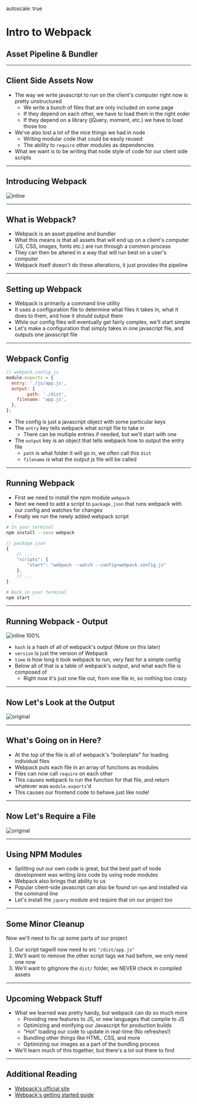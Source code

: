 autoscale: true

# Intro to Webpack
## Asset Pipeline & Bundler

---

## Client Side Assets Now

* The way we write javascript to run on the client's computer right now is pretty unstructured
	* We write a bunch of files that are only included on some page
	* If they depend on each other, we have to load them in the right order
	* If they depend on a library (jQuery, moment, etc.) we have to load those too
* We've also lost a lot of the nice things we had in node
	* Writing modular code that could be easily reused
	* The ability to `require` other modules as dependencies
* What we want is to be writing that node style of code for our client side scripts

---

## Introducing Webpack

![inline](./webpack.png)

---

## What is Webpack?

* Webpack is an asset pipeline and bundler
* What this means is that all assets that will end up on a client's computer (JS, CSS, images, fonts etc.) are run through a common process
* They can then be altered in a way that will run best on a user's computer
* Webpack itself doesn't do these alterations, it just provides the pipeline

---

## Setting up Webpack

* Webpack is primarily a command line utility
* It uses a configuration file to determine what files it takes in, what it does to them, and how it should output them
* While our config files will eventually get fairly complex, we'll start simple
* Let's make a configuration that simply takes in one javascript file, and outputs one javascript file

---

## Webpack Config

```js
// webpack.config.js
module.exports = {
  entry: './js/app.js',
  output: {
		path: './dist',
    filename: 'app.js',
  },
};
```

* The config is just a javascript object with some particular keys
* The `entry` key tells webpack what script file to take in
	* There can be multiple entries if needed, but we'll start with one
* The `output` key is an object that tells webpack how to output the entry file
	* `path` is what folder it will go in, we often call this `dist`
	* `filename` is what the output js file will be called

---

## Running Webpack

* First we need to install the npm module `webpack`
* Next we need to add a script to `package.json` that runs webpack with our config and watches for changes
* Finally we run the newly added webpack script

```bash
# In your terminal
npm install --save webpack
```

```js
// package.json
{
	// ...
	"scripts": {
		"start": "webpack --watch --config=webpack.config.js"
	},
	// ...
}
```

```bash
# Back in your terminal
npm start
```

---

## Running Webpack - Output

![inline 100%](./webpack-terminal.png)

* `hash` is a hash of all of webpack's output (More on this later)
* `version` is just the version of Webpack
* `time` is how long it took webpack to run, very fast for a simple config
* Below all of that is a table of webpack's output, and what each file is composed of
	* Right now it's just one file out, from one file in, so nothing too crazy

---

## Now Let's Look at the Output

![original](./code-bg.png)

---

## What's Going on in Here?

* At the top of the file is all of webpack's "boilerplate" for loading individual files
* Webpack puts each file in an array of functions as modules
* Files can now call `require` on each other
* This causes webpack to run the function for that file, and return whatever was `module.exports`'d
* This causes our frontend code to behave just like node!

---

## Now Let's Require a File

![original](./code-bg.png)

---

## Using NPM Modules

* Splitting out our own code is great, but the best part of node development was writing _less_ code by using node modules
* Webpack also brings that ability to us
* Popular client-side javascript can also be found on `npm` and installed via the command line
* Let's install the `jquery` module and require that on our project too

---

## Some Minor Cleanup

Now we'll need to fix up some parts of our project

1. Our script tagwill now need to src `"/dist/app.js"`
2. We'll want to remove the other script tags we had before, we only need one now
3. We'll want to gitignore the `dist/` folder, we NEVER check in compiled assets

---

## Upcoming Webpack Stuff

* What we learned was pretty handy, but webpack can do so much more
	* Providing new features to JS, or new languages that compile to JS
	* Optimizing and minifying our Javascript for production builds
	* "Hot" loading our code to update in real-time (No refreshes!)
	* Bundling other things like HTML, CSS, and more
	* Optimizing our images as a part of the bundling process
* We'll learn much of this together, but there's a lot out there to find

---

## Additional Reading

* [Webpack's official site](https://webpack.js.org/)
* [Webpack's getting started guide](https://webpack.js.org/guides/getting-started)
